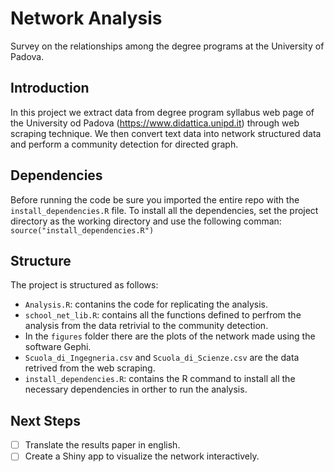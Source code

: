 # Network Analysis
 Survey on the relationships among the degree programs at the University of Padova.

## Introduction
In this project we extract data from degree program syllabus web page of the University od Padova (https://www.didattica.unipd.it) through web scraping technique.
We then convert text data into network structured data and perform a community detection for directed graph.

## Dependencies
Before running the code be sure you imported the entire repo with the `install_dependencies.R` file.
To install all the dependencies, set the project directory as the working directory and use the following comman:
`source("install_dependencies.R")`

## Structure
The project is structured as follows:
- `Analysis.R`: contanins the code for replicating the analysis.
- `school_net_lib.R`: contains all the functions defined to perfrom the analysis from the data retrivial to the community detection.
- In the `figures` folder there are the plots of the network made using the software Gephi.
- `Scuola_di_Ingegneria.csv` and `Scuola_di_Scienze.csv` are the data retrived from the web scraping.
- `install_dependencies.R`: contains the R command to install all the necessary dependencies in orther to run the analysis.

## Next Steps
- [ ] Translate the results paper in english.
- [ ] Create a Shiny app to visualize the network interactively.
